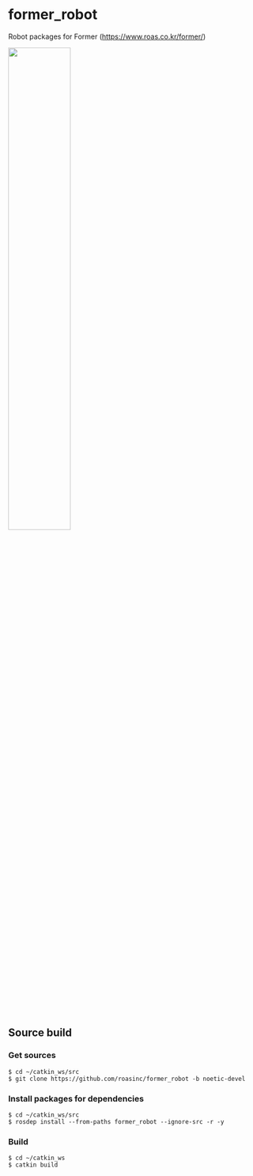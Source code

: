 # former_robot
Robot packages for Former (https://www.roas.co.kr/former/)

<img width="50%" src="https://www.roas.co.kr/wp-content/uploads/2020/11/FORMER-th.jpg"/>

## Source build

### Get sources

```shell
$ cd ~/catkin_ws/src
$ git clone https://github.com/roasinc/former_robot -b noetic-devel
```

### Install packages for dependencies
```shell
$ cd ~/catkin_ws/src
$ rosdep install --from-paths former_robot --ignore-src -r -y
```

### Build

```shell
$ cd ~/catkin_ws
$ catkin build
```